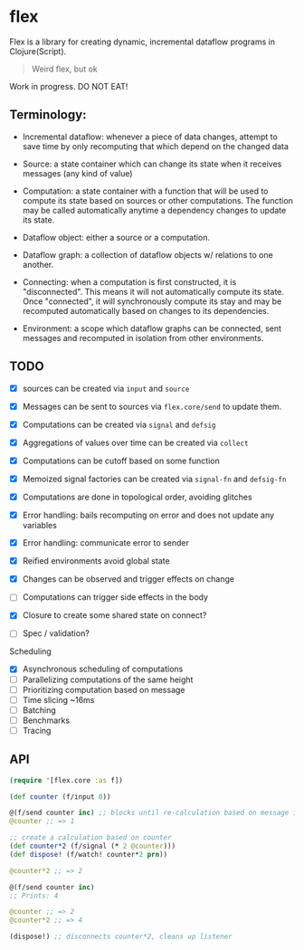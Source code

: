 # flex

Flex is a library for creating dynamic, incremental dataflow programs in
Clojure(Script).

> Weird flex, but ok

Work in progress. DO NOT EAT!

## Terminology:

* Incremental dataflow: whenever a piece of data changes, attempt to save time
  by only recomputing that which depend on the changed data

* Source: a state container which can change its state when it receives messages
  (any kind of value)

* Computation: a state container with a function that will be used to compute
  its state based on sources or other computations. The function may be called
  automatically anytime a dependency changes to update its state.

* Dataflow object: either a source or a computation.

* Dataflow graph: a collection of dataflow objects w/ relations to one another.

* Connecting: when a computation is first constructed, it is \"disconnected\".
  This means it will not automatically compute its state. Once \"connected\",
  it will synchronously compute its stay and may be recomputed automatically
  based on changes to its dependencies.

* Environment: a scope which dataflow graphs can be connected, sent messages
  and recomputed in isolation from other environments.

## TODO 

* [x] sources can be created via `input` and `source`
* [x] Messages can be sent to sources via `flex.core/send` to update them.
* [x] Computations can be created via `signal` and `defsig`
* [x] Aggregations of values over time can be created via `collect`
* [x] Computations can be cutoff based on some function
* [x] Memoized signal factories can be created via `signal-fn` and `defsig-fn`
* [x] Computations are done in topological order, avoiding glitches
* [x] Error handling: bails recomputing on error and does not update any variables
* [x] Error handling: communicate error to sender
* [x] Reified environments avoid global state
* [x] Changes can be observed and trigger effects on change
* [ ] Computations can trigger side effects in the body
* [x] Closure to create some shared state on connect?
* [ ] Spec / validation?


Scheduling

* [x] Asynchronous scheduling of computations
* [ ] Parallelizing computations of the same height
* [ ] Prioritizing computation based on message
* [ ] Time slicing ~16ms
* [ ] Batching
* [ ] Benchmarks
* [ ] Tracing

## API

```clojure
(require '[flex.core :as f])

(def counter (f/input 0))

@(f/send counter inc) ;; blocks until re-calculation based on message is completed (JVM only)
@counter ;; => 1

;; create a calculation based on counter
(def counter*2 (f/signal (* 2 @counter)))
(def dispose! (f/watch! counter*2 prn))

@counter*2 ;; => 2

@(f/send counter inc)
;; Prints: 4

@counter ;; => 2
@counter*2 ;; => 4

(dispose!) ;; disconnects counter*2, cleans up listener
```
